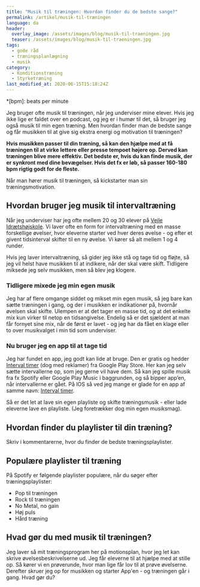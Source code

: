 ```yaml
---
title: "Musik til træningen: Hvordan finder du de bedste sange?"
permalink: /artikel/musik-til-træningen
language: da
header:
  overlay_image: /assets/images/blog/musik-til-traeningen.jpg
  teaser: /assets/images/blog/musik-til-traeningen.jpg
tags:
  - gode råd
  - træningsplanlægning
  - musik
category:
  - Konditionstræning
  - Styrketræning
last_modified_at: 2020-06-15T15:18:24Z
---
```


*[bpm]: beats per minute

Jeg bruger ofte musik til træningen, når jeg underviser mine elever. Hvis jeg ikke lige er faldet over en podcast, og jeg er i humør til det, så bruger jeg også musik til min egen træning. Men hvordan finder man de bedste sange og får musikken til at give sig ekstra energi og motivation til træningen?

**Hvis musikken passer til din træning, så kan den hjælpe med at få træningen til at virke lettere eller presse tempoet højere op. Derved kan træningen blive mere effektiv. Det bedste er, hvis du kan finde musik, der er synkront med dine bevægelser. Hvis det fx er løb, så passer 160-180 bpm rigtig godt for de fleste.**

Når man hører musik til træningen, så kickstarter man sin træningsmotivation.

## Hvordan bruger jeg musik til intervaltræning

Når jeg underviser har jeg ofte mellem 20 og 30 elever på [Vejle Idrætshøjskole](http://vih.dk). Vi laver ofte en form for intervaltræning med en masse forskellige øvelser, hvor eleverne starter ved hver deres øvelse - og efter et givent tidsinterval skifter til en ny øvelse. Vi kører så alt mellem 1 og 4 runder.

Hvis jeg laver intervaltræning, så gider jeg ikke stå og tage tid og fløjte, så jeg vil helst have musikken til at indikere, når der skal være skift. Tidligere miksede jeg selv musikken, men så blev jeg klogere.

### Tidligere mixede jeg min egen musik

Jeg har af flere omgange siddet og mikset min egen musik, så jeg bare kan sætte træningen i gang, og der i musikken er indikationer på, hvornår øvelsen skal skifte. Ulempen er at det tager en masse tid, og at det enkelte mix kun virker til netop en tidsangivelse. Endelig så er det sjældent at man får fornyet sine mix, når de først er lavet - og jeg har da fået en klage eller to over musikvalget i min tid som underviser.

### Nu bruger jeg en app til at tage tid

Jeg har fundet en app, jeg godt kan lide at bruge. Den er gratis og hedder [Interval timer](https://play.google.com/store/apps/details?id=cc.dreamspark.intervaltimer&hl=da) (dog med reklamer) fra Google Play Store. Her kan jeg selv sætte intervallerne op, som jeg gerne vil have dem. Så kan jeg spille musik fra fx Spotify eller Google Play Music i baggrunden, og så bipper app’en, når intervallerne er gået. På IOS så ved jeg mange er glade for en app af samme navn: [Interval timer](https://apps.apple.com/us/app/interval-timer-hiit-workouts/id406473568).

Så er det let at lave sin egen playliste og skifte træningsmusik - eller lade eleverne lave en playliste. (Jeg foretrækker dog min egen musiksmag).

## Hvordan finder du playlister til din træning?

Skriv i kommentarerne, hvor du finder de bedste træningsplaylister.

## Populære playlister til træning

På Spotify er følgende playlister populære, når du søger efter træningsplaylister:

- Pop til træningen
- Rock til træningen
- No Metal, no gain
- Høj puls
- Hård træning

## Hvad gør du med musik til træningen?

Jeg laver så mit træningsprogram her på motionsplan, hvor jeg let kan skrive øvelsesbeskrivelserne ud. Jeg får eleverne til at hjælpe med at stille op. Så kører vi en prøverunde, hvor man lige får lov til at prøve øvelserne. Derefter skruer jeg op for musikken og starter App'en - og træningen går i gang. Hvad gør du?

